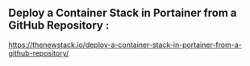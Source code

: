 ## Deploy a Container Stack in Portainer from a GitHub Repository :
https://thenewstack.io/deploy-a-container-stack-in-portainer-from-a-github-repository/